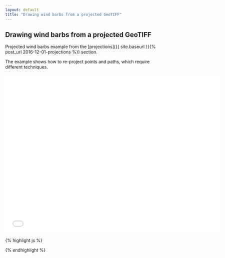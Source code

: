```yaml
---
layout: default
title: "Drawing wind barbs from a projected GeoTIFF"
---
```

Drawing wind barbs from a projected GeoTIFF
-------------------------------------------
Projected wind barbs example from the [projections]({{ site.baseurl }}{% post_url 2016-12-01-projections %}) section.

The example shows how to re-project points and paths, which require different techniques.

<iframe frameborder="no" border="0" scrolling="no" marginwidth="0" marginheight="0" width="690" height="510" src="{{ site.baseurl }}/code_samples/wind-barbs-projected.html"></iframe>

{% highlight js %}
<!DOCTYPE html>
<meta charset="utf-8">
<body>
<script src="https://d3js.org/d3.v4.min.js"></script>
<script src="geotiff.min.js"></script>
<script src="reproject.js"></script>
<script src="proj4.js"></script>
<script src="raster-marching-squares.min.js"></script>
<script src="http://d3js.org/topojson.v1.min.js"></script>
<script src="https://d3js.org/d3-scale-chromatic.v1.min.js"></script>
<script>
var width = 680,
    height = 500,
    barbSize = 40;

var projection = d3.geoConicConformal()
    .rotate([82, 0])
    .center([0, 34.83158])
    .parallels([30, 60])
    .scale(2300)
    .translate([width / 2, height / 2]);

var canvas = d3.select("body").append("canvas")
    .attr("width", width)
    .attr("height", height);

var context = canvas.node().getContext("2d");
d3.request("wrf.tiff")
  .responseType('arraybuffer')
  .get(function(error, tiffData){
d3.json("world-110m.json", function(error, topojsonData) {
  var countries = topojson.feature(topojsonData, topojsonData.objects.countries);
  var path = d3.geoPath()
      .projection(projection).context(context);

  context.beginPath();
  context.fillStyle = "#aaa";
  path(countries);
  context.fill();

  var tiff = GeoTIFF.parse(tiffData.response);
  var image = tiff.getImage();
  var rasters = image.readRasters();
  var tiepoint = image.getTiePoints()[0];
  var pixelScale = image.getFileDirectory().ModelPixelScale;
  var geoTransform = [tiepoint.x, pixelScale[0], 0, tiepoint.y, 0, -1*pixelScale[1]];

  var uData = new Array(image.getHeight());
  var vData = new Array(image.getHeight());
  var spdData = new Array(image.getHeight());
  for (var j = 0; j<image.getHeight(); j++){
      uData[j] = new Array(image.getWidth());
      vData[j] = new Array(image.getWidth());
      spdData[j] = new Array(image.getWidth());
      for (var i = 0; i<image.getWidth(); i++){
          uData[j][i] = rasters[0][i + j*image.getWidth()];
          vData[j][i] = rasters[1][i + j*image.getWidth()];
          spdData[j][i] = 1.943844492 * Math.sqrt(uData[j][i]*uData[j][i] + vData[j][i]*vData[j][i]);
      }
  }

  var intervalsSpd = [0, 5, 10, 15, 20, 25, 30, 35, 40];
  var bandsSpd = rastertools.isobands(spdData, geoTransform, intervalsSpd);
  var firstProjection='PROJCS["unnamed",\
    GEOGCS["unnamed ellipse",\
        DATUM["unknown",\
            SPHEROID["unnamed",6370997,0]],\
        PRIMEM["Greenwich",0],\
        UNIT["degree",0.0174532925199433]],\
    PROJECTION["Lambert_Conformal_Conic_2SP"],\
    PARAMETER["standard_parallel_1",30],\
    PARAMETER["standard_parallel_2",60],\
    PARAMETER["latitude_of_origin",34.83158],\
    PARAMETER["central_meridian",-98],\
    PARAMETER["false_easting",0],\
    PARAMETER["false_northing",0],\
    UNIT["metre",1,\
        AUTHORITY["EPSG","9001"]]]';

  bandsSpd = reproject.toWgs84(bandsSpd, firstProjection);
  var colorScale = d3.scaleSequential(d3.interpolateBuPu);
  bandsSpd.features.forEach(function(d, i) {
      context.beginPath();
      context.globalAlpha = 0.7;
      context.fillStyle = colorScale(intervalsSpd[i]/40);
      path(d);
      context.fill();
  });

  var xPos = d3.range(barbSize, width, barbSize);
  var yPos = d3.range(barbSize, height, barbSize);


  xPos.forEach(function(x){
    yPos.forEach(function(y){
      var coords = projection.invert([x,y]);
      coords = proj4(firstProjection).forward(coords);
      var px = Math.round((coords[0] - geoTransform[0]) / geoTransform[1]);
      var py = Math.round((coords[1] - geoTransform[3]) / geoTransform[5]);
      var angle = Math.atan2(-vData[py][px],uData[py][px]);
      var spd5 = Math.round(spdData[py][px]/5);
      var spd10 = Math.floor(spd5/2);
      spd5 = spd5%2;
      var spd50 = Math.floor(spd10/5);
      spd10 = spd10%5;
      context.save();
      context.translate(x, y);
      context.rotate(angle);
      context.beginPath();
      context.strokeStyle = "#444";
      context.fillStyle = "#444";

      var pos = -barbSize/2;
      var separation = 3;

      for(var i=0; i<spd50; i++){
        context.moveTo(pos, 0);
        context.lineTo(pos+barbSize/8, barbSize/4);
        context.lineTo(pos+barbSize/4, 0);
        pos = pos + barbSize/4 + separation;
        context.fill();
      }
      for(var i=0; i<spd10; i++){
        context.moveTo(pos, 0);
        context.lineTo(pos, barbSize/3);
        pos = pos + separation
      }
      if(spd5==1){
        if (pos == -barbSize/2){
          pos = pos + separation
        }
        context.moveTo(pos, 0);
        context.lineTo(pos, barbSize/6);
      }
      if(spd5==0 && spd10== 0 && spd50==0){
        context.arc(0, 0, 4, 0, 2 * Math.PI, false);
      } else {
        context.moveTo(-barbSize/2,0);
        context.lineTo(barbSize/2,0);
      }
      context.stroke();
      context.restore();
    });
  });

  context.beginPath();
  context.lineWidth = 1.5;
  context.strokeStyle = "#777";
  path(countries);
  context.stroke();

});
});
</script>

</body>
{% endhighlight %}

